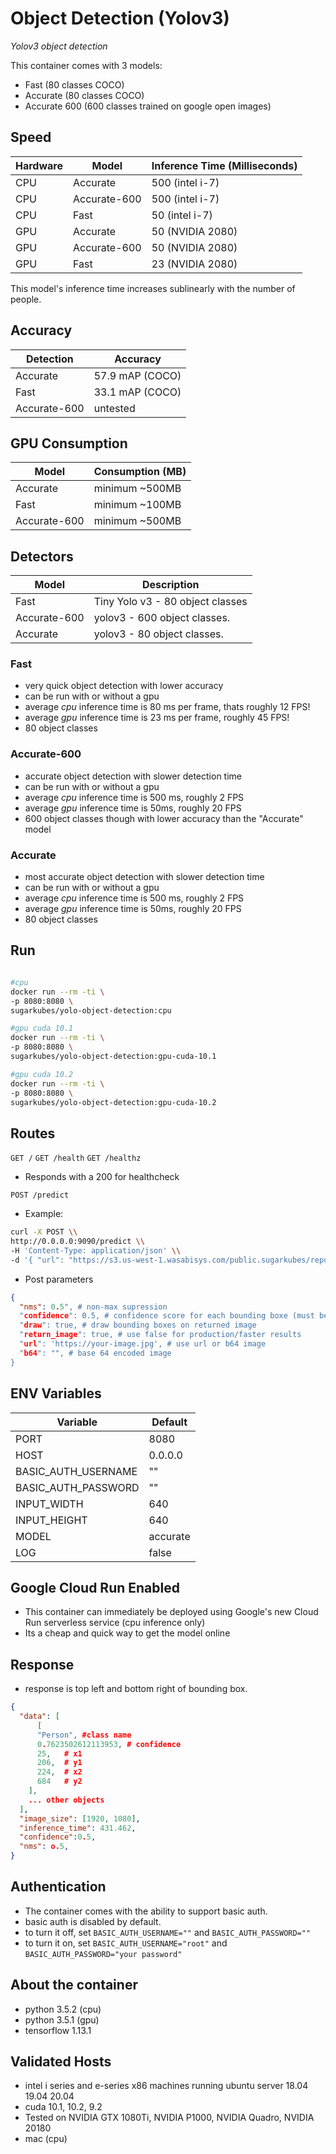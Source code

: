 # Object Detection (Yolov3)

*Yolov3 object detection*

This container comes with 3 models: 
- Fast (80 classes COCO)
- Accurate (80 classes COCO)
- Accurate 600 (600 classes trained on google open images)

## Speed
| Hardware 	| Model        | Inference Time (Milliseconds)
|----------	|------------- | ----------------------
| CPU      	| Accurate     | 500 (intel i-7)
| CPU      	| Accurate-600 | 500 (intel i-7)
| CPU      	| Fast         | 50 (intel i-7)
| GPU      	| Accurate     | 50 (NVIDIA 2080)
| GPU      	| Accurate-600 | 50 (NVIDIA 2080)
| GPU      	| Fast         | 23 (NVIDIA 2080)

This model's inference time increases sublinearly with the number of people.

## Accuracy
| Detection      | Accuracy
|---------------	|-------------------------------
| Accurate       | 57.9 mAP (COCO)
| Fast           | 33.1 mAP (COCO)
| Accurate-600   | untested

## GPU Consumption
| Model          | Consumption (MB)
|---------------	|-------------------------------
| Accurate       | minimum ~500MB
| Fast           | minimum ~100MB
| Accurate-600   | minimum ~500MB

## Detectors

| Model         | Description
|-------------	|-------------------------------
| Fast          | Tiny Yolo v3 - 80 object classes
| Accurate-600  | yolov3 - 600 object classes. 
| Accurate      | yolov3 - 80 object classes. 

### Fast
 - very quick object detection with lower accuracy
 - can be run with or without a gpu
 - average *cpu* inference time is 80 ms per frame, thats roughly 12 FPS!
 - average *gpu* inference time is 23 ms per frame, roughly 45 FPS!
 - 80 object classes

### Accurate-600
- accurate object detection with slower detection time
- can be run with or without a gpu
- average *cpu* inference time is 500 ms, roughly 2 FPS
- average *gpu* inference time is 50ms, roughly 20 FPS
- 600 object classes though with lower accuracy than the "Accurate" model

### Accurate
 - most accurate object detection with slower detection time
 - can be run with or without a gpu
 - average *cpu* inference time is 500 ms, roughly 2 FPS
 - average *gpu* inference time is 50ms, roughly 20 FPS
 - 80 object classes

## Run
```sh

#cpu
docker run --rm -ti \
-p 8080:8080 \
sugarkubes/yolo-object-detection:cpu

#gpu cuda 10.1
docker run --rm -ti \
-p 8080:8080 \
sugarkubes/yolo-object-detection:gpu-cuda-10.1

#gpu cuda 10.2
docker run --rm -ti \
-p 8080:8080 \
sugarkubes/yolo-object-detection:gpu-cuda-10.2
```


## Routes

`GET /`
`GET /health`
`GET /healthz`
- Responds with a 200 for healthcheck

`POST /predict`
- Example:
```sh
curl -X POST \\
http://0.0.0.0:9090/predict \\
-H 'Content-Type: application/json' \\
-d '{ "url": "https://s3.us-west-1.wasabisys.com/public.sugarkubes/repos/sugar-cv/object-detection/friends.jpg" }'
```

- Post parameters
```json
{
  "nms": 0.5", # non-max supression
  "confidence": 0.5, # confidence score for each bounding boxe (must be above this to be returned)
  "draw": true, # draw bounding boxes on returned image
  "return_image": true, # use false for production/faster results
  "url": 'https://your-image.jpg', # use url or b64 image
  "b64": "", # base 64 encoded image
}
```


## ENV Variables

| Variable 	   | Default
|------------  |-------------------------------
| PORT         | 8080
| HOST         | 0.0.0.0
| BASIC_AUTH_USERNAME | ""
| BASIC_AUTH_PASSWORD | ""
| INPUT_WIDTH | 640
| INPUT_HEIGHT | 640
| MODEL | accurate
| LOG | false

## Google Cloud Run Enabled

- This container can immediately be deployed using Google's new Cloud Run serverless service (cpu inference only)
- Its a cheap and quick way to get the model online

## Response

- response is top left and bottom right of bounding box. 
```json
{
  "data": [
      [
      "Person", #class name
      0.7623502612113953, # confidence
      25,   # x1
      206,  # y1
      224,  # x2
      684   # y2
    ],
    ... other objects
  ],
  "image_size": [1920, 1080],
  "inference_time": 431.462,
  "confidence":0.5,
  "nms": o.5,
}
```


## Authentication
- The container comes with the ability to support basic auth.
- basic auth is disabled by default.
- to turn it off, set `BASIC_AUTH_USERNAME=""` and `BASIC_AUTH_PASSWORD=""`
- to turn it on, set `BASIC_AUTH_USERNAME="root"` and `BASIC_AUTH_PASSWORD="your password"`

## About the container
- python 3.5.2 (cpu)
- python 3.5.1 (gpu)
- tensorflow 1.13.1

## Validated Hosts
- intel i series and e-series x86 machines running ubuntu server 18.04 19.04 20.04
- cuda 10.1, 10.2, 9.2
- Tested on NVIDIA GTX 1080Ti, NVIDIA P1000, NVIDIA Quadro, NVIDIA 20180 
- mac (cpu)

